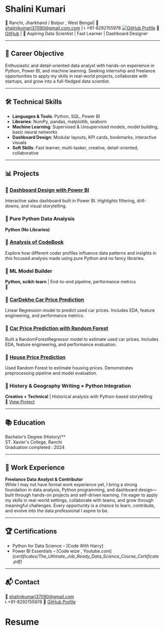 # Shalini Kumari  
📍 Ranchi, Jharkhand / Bolpur , West Bengal| 📧 shalinikumari37090@gmail.com.com | 📞 +91-8292155978
[![GitHub Profile](https://img.shields.io/badge/GitHub-Portfolio-black?logo=github)](https://github.com/shalinikumari37090-source)
🔗 [GitHub](https://github.com/shalinikumari37090-source) | 💼 Aspiring Data Scientist | Fast Learner | Dashboard Designer

---

## 🎯 Career Objective

Enthusiastic and detail-oriented data analyst with hands-on experience in Python, Power BI, and machine learning. Seeking internship and freelance opportunities to apply my skills in real-world projects, collaborate with startups, and grow into a full-fledged data scientist.

---

## 🛠️ Technical Skills

- **Languages & Tools**: Python, SQL, Power BI  
- **Libraries**: NumPy, pandas, matplotlib, seaborn  
- **Machine Learning**: Supervised & Unsupervised models, model building, basic neural networks  
- **Dashboard Design**: Modular layouts, KPI cards, bookmarks, interactive visuals  
- **Soft Skills**: Fast learner, multi-tasker, creative, detail-oriented, collaborative

---

## 📊 Projects

### 🔹 [Dashboard Design with Power BI](https://github.com/shalinikumari37090-source/powerbi-sales-dashboard)  
Interactive sales dashboard built in Power BI. Highlights filtering, drill-downs, and visual storytelling.

### 🐍 Pure Python Data Analysis  
**Python (No Libraries)**
### 🔹 [Analysis of CodeBook](https://github.com/shalinikumari37090-source/Data-analysis-using-pure-Python.git)
Explore how different coder profiles influence data patterns and insights in this focused analysis made using pure Python and no fancy libraries.

### 🤖 ML Model Builder  
**Python, scikit-learn** | End-to-end pipeline, performance metrics  
🔗
### 🔹 [CarDekho Car Price Prediction](https://github.com/shalinikumari37090-source/ml-models/tree/main/project_car_dekho)
Linear Regression model to predict used car prices. Includes EDA, feature engineering, and performance metrics.

### 🔹 [Car Price Prediction with Random Forest](https://github.com/shalinikumari37090-source/ml-models/tree/main/project_car_price)  
Built a RandomForestRegressor model to estimate used car prices. Includes EDA, feature engineering, and performance evaluation.

### 🔹 [House Price Prediction](https://github.com/shalinikumari37090-source/ml-models/tree/main/project_gurgaon)  
Used Random Forest to estimate housing prices. Demonstrates preprocessing pipeline and model evaluation.

### 🧠 History & Geography Writing + Python Integration  
**Creative + Technical** | Historical analysis with Python-based storytelling  
🔗 [View Project](https://github.com/shalinikumari37090-source/your-writing-repo)

---

## 📚 Education

Bachelor’s Degree (History)**  
ST. Xavier's College, Ranchi  
Graduation completed : 2024

---

## 💼 Work Experience

**Freelance Data Analyst & Contributor**  
While I may not have formal work experience yet, I bring a strong foundation in data analysis, Python programming, and dashboard design—built through hands-on projects and self-driven learning. I’m eager to apply my skills in real-world settings, collaborate with teams, and grow through meaningful challenges. Every opportunity is a chance to learn, contribute, and evolve into the data professional I aspire to be.

---

## 🏆 Certifications

- Python for Data Science – [Code With Harry]  
- Power BI Essentials – [Code wize , Youtube.com]  
*(certificates/The_Ultimate_Job_Ready_Data_Science_Course_Certificate.pdf)*

---

## 📬 Contact

📧 shalinikumari37090@gmail.com  
📞 +91-8292155978
🔗 [GitHub Profile](https://github.com/shalinikumari37090-source)
# Resume
